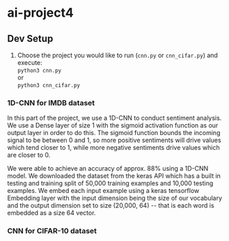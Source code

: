 # ai-project4

## Dev Setup
1. Choose the project you would like to run (`cnn.py` or `cnn_cifar.py`) and execute: <br/>
   `python3 cnn.py` <br/>
   or <br/>
   `python3 cnn_cifar.py`

### 1D-CNN for IMDB dataset

In this part of the project, we use a 1D-CNN to conduct sentiment analysis. We use a Dense layer of size 1 with the sigmoid activation function as our output layer in order to do this. The sigmoid function bounds the incoming signal to be between 0 and 1, so more positive sentiments will drive values which tend closer to 1, while more negative sentiments drive values which are closer to 0.

We were able to achieve an accuracy of approx. 88% using a 1D-CNN model. We downloaded the dataset from the keras API which has a built in testing and training split of 50,000 training examples and 10,000 testing examples. We embed each input example using a keras tensorflow Embedding layer with the input dimension being the size of our vocabulary and the output dimension set to size (20,000, 64) -- that is each word is embedded as a size 64 vector. 


### CNN for CIFAR-10 dataset
